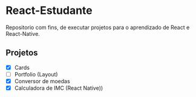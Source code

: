# React-Estudante

Repositorio com fins, de executar projetos para o aprendizado de React e React-Native.

## Projetos

- [x] Cards
- [ ] Portfolio (Layout)
- [x] Conversor de moedas
- [x] Calculadora de IMC (React Native))
